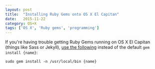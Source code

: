 ```yaml
---
layout: post
title:  "Installing Ruby Gems onto OS X El Capitan"
date:   2015-11-22
category: OS+X
tags: ['OS X', 'Ruby gems', 'programming']
---
```


If you're having trouble getting Ruby Gems running on OS X El Capitan (things like Sass or Jekyll), [use the following](https://github.com/sass/sass/issues/1769#issuecomment-144662506) instead of the default ```gem install {name}```: 

```sudo gem install -n /usr/local/bin {name}```

